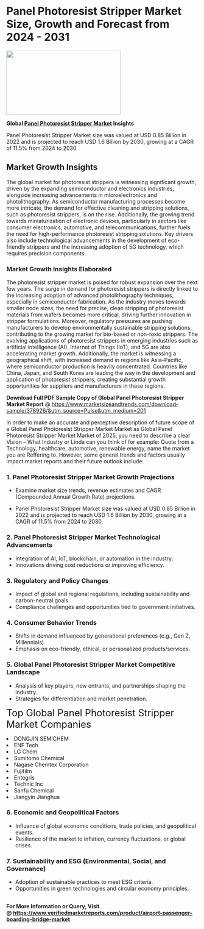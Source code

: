 <H1>Panel Photoresist Stripper Market Size, Growth and Forecast from 2024 - 2031</H1><img class="aligncenter size-medium wp-image-584254" src="https://thirdeyenews.in/wp-content/uploads/2024/09/Global-Market-Research-300x168.jpeg" alt="" width="300" height="168" /><p><strong>Global&nbsp;<a href="https://www.marketsizeandtrends.com/download-sample/378926/&amp;utm_source=Pulse&amp;utm_medium=201">Panel Photoresist Stripper Market</a> Insights</strong></p><p>Panel Photoresist Stripper Market size was valued at USD 0.85 Billion in 2022 and is projected to reach USD 1.6 Billion by 2030, growing at a CAGR of 11.5% from 2024 to 2030.</p><p><h2>Market Growth Insights</h2> The global market for photoresist strippers is witnessing significant growth, driven by the expanding semiconductor and electronics industries, alongside increasing advancements in microelectronics and photolithography. As semiconductor manufacturing processes become more intricate, the demand for effective cleaning and stripping solutions, such as photoresist strippers, is on the rise. Additionally, the growing trend towards miniaturization of electronic devices, particularly in sectors like consumer electronics, automotive, and telecommunications, further fuels the need for high-performance photoresist stripping solutions. Key drivers also include technological advancements in the development of eco-friendly strippers and the increasing adoption of 5G technology, which requires precision components. <h3>Market Growth Insights Elaborated</h3> The photoresist stripper market is poised for robust expansion over the next few years. The surge in demand for photoresist strippers is directly linked to the increasing adoption of advanced photolithography techniques, especially in semiconductor fabrication. As the industry moves towards smaller node sizes, the need for precise, clean stripping of photoresist materials from wafers becomes more critical, driving further innovation in stripper formulations. Moreover, regulatory pressures are pushing manufacturers to develop environmentally sustainable stripping solutions, contributing to the growing market for bio-based or non-toxic strippers. The evolving applications of photoresist strippers in emerging industries such as artificial intelligence (AI), Internet of Things (IoT), and 5G are also accelerating market growth. Additionally, the market is witnessing a geographical shift, with increased demand in regions like Asia-Pacific, where semiconductor production is heavily concentrated. Countries like China, Japan, and South Korea are leading the way in the development and application of photoresist strippers, creating substantial growth opportunities for suppliers and manufacturers in these regions. </p><p><span class=""><strong>Download Full PDF Sample Copy of Global Panel Photoresist Stripper Market Report</strong> @ <a href="https://www.marketsizeandtrends.com/download-sample/378926/&amp;utm_source=Pulse&amp;utm_medium=201" target="_blank">https://www.marketsizeandtrends.com/download-sample/378926/&amp;utm_source=Pulse&amp;utm_medium=201</a></span></p><p>In order to make an accurate and perceptive description of future scope of a Global&nbsp;Panel Photoresist Stripper Market Market as Global&nbsp;Panel Photoresist Stripper Market Market of 2025, you need to describe a clear Vision &ndash; What Industry or Linda can you think of for example: Quote from a Technology, healthcare, automotive, renewable energy, name the market you are Reffering to. However, some general trends and factors usually impact market reports and their future outlook include:</p><h3>1.&nbsp;<strong>Panel Photoresist Stripper Market Growth Projections</strong></h3><ul><li>Examine market size trends, revenue estimates and CAGR (Compounded Annual Growth Rate) projections.</li><li><p>Panel Photoresist Stripper Market size was valued at USD 0.85 Billion in 2022 and is projected to reach USD 1.6 Billion by 2030, growing at a CAGR of 11.5% from 2024 to 2030.</p></li></ul><h3>2.&nbsp;<strong>Panel Photoresist Stripper Market Technological Advancements</strong></h3><ul><li>Integration of AI, IoT, blockchain, or automation in the industry.</li><li>Innovations driving cost reductions or improving efficiency.</li></ul><h3>3.&nbsp;<strong>Regulatory and Policy Changes</strong></h3><ul><li>Impact of global and regional regulations, including sustainability and carbon-neutral goals.</li><li>Compliance challenges and opportunities tied to government initiatives.</li></ul><h3>4.&nbsp;<strong>Consumer Behavior Trends</strong></h3><ul><li>Shifts in demand influenced by generational preferences (e.g., Gen Z, Millennials).</li><li>Emphasis on eco-friendly, ethical, or personalized products/services.</li></ul><h3>5.&nbsp;<strong>Global Panel Photoresist Stripper Market Competitive Landscape</strong></h3><ul><li>Analysis of key players, new entrants, and partnerships shaping the industry.</li><li>Strategies for differentiation and market penetration.</li></ul><p data-pm-slice="1 1 []"><span style="color: inherit; font-family: inherit; font-size: 25px;">Top Global Panel Photoresist Stripper Market Companies</span></p><div class="" data-test-id=""><p><li>DONGJIN SEMICHEM</li><li> ENF Tech</li><li> LG Chem</li><li> Sumitomo Chemical</li><li> Nagase Chemtex Corporation</li><li> Fujifilm</li><li> Entegris</li><li> Technic Inc</li><li> Sanfu Chemical</li><li> Jiangyin Jianghua</li></p></div><h3>6.&nbsp;<strong>Economic and Geopolitical Factors</strong></h3><ul><li>Influence of global economic conditions, trade policies, and geopolitical events.</li><li>Resilience of the market to inflation, currency fluctuations, or global crises.</li></ul><h3>7.&nbsp;<strong>Sustainability and ESG (Environmental, Social, and Governance)</strong></h3><ul><li>Adoption of sustainable practices to meet ESG criteria.</li><li>Opportunities in green technologies and circular economy principles.</li></ul><h2><strong style="font-size: 14px;">For More Information or Query, Visit @&nbsp;</strong><a style="background-color: #ffffff; font-size: 14px;" href="https://www.marketsizeandtrends.com/report/panel-photoresist-stripper-market/" target="_blank">https://www.verifiedmarketreports.com/product/airport-passenger-boarding-bridge-market</a></h2>
